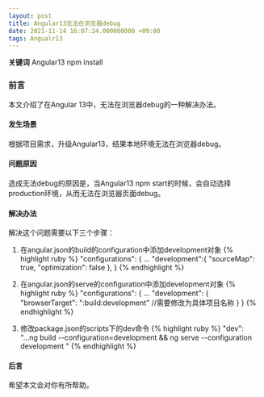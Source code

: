 ```yaml
---
layout: post
title: Angular13无法在浏览器debug
date: 2021-11-14 16:07:24.000000000 +09:00
tags: Angualr13
---
```


**关键词** Angular13 npm install

### 前言
本文介绍了在Angular 13中，无法在浏览器debug的一种解决办法。

#### 发生场景
根据项目需求，升级Angular13，结果本地环境无法在浏览器debug。

#### 问题原因
造成无法debug的原因是，当Angular13 npm start的时候，会自动选择production环境，从而无法在浏览器页面debug。

#### 解决办法
解决这个问题需要以下三个步骤：

1. 在angular.json的build的configuration中添加development对象
{% highlight ruby %}
 "configurations": {
            ...
            "development":{
              "sourceMap": true,
              "optimization": false
            },
}
{% endhighlight %}

2. 在angular.json的serve的configuration中添加development对象
{% highlight ruby %}
 "configurations": {
          ...
            "development": {
              "browserTarget": "<app-name>:build:development" //<app-name>需要修改为具体项目名称
            }
}
{% endhighlight %}

3. 修改package.json的scripts下的dev命令
{% highlight ruby %}
"dev": "...ng build --configuration=development && ng serve --configuration development "
{% endhighlight %}

#### 后言
希望本文会对你有所帮助。